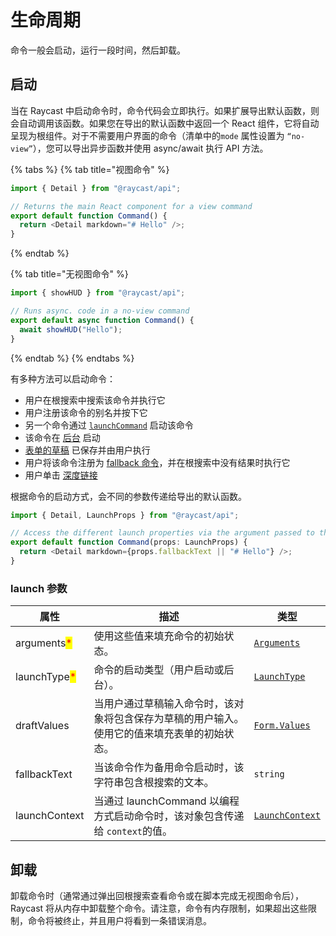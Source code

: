 # 生命周期

命令一般会启动，运行一段时间，然后卸载。

## 启动

当在 Raycast 中启动命令时，命令代码会立即执行。如果扩展导出默认函数，则会自动调用该函数。如果您在导出的默认函数中返回一个 React 组件，它将自动呈现为根组件。对于不需要用户界面的命令（清单中的`mode` 属性设置为 `“no-view”`），您可以导出异步函数并使用 async/await 执行 API 方法。

{% tabs %}
{% tab title="视图命令" %}
```typescript
import { Detail } from "@raycast/api";

// Returns the main React component for a view command
export default function Command() {
  return <Detail markdown="# Hello" />;
}
```
{% endtab %}

{% tab title="无视图命令" %}
```typescript
import { showHUD } from "@raycast/api";

// Runs async. code in a no-view command
export default async function Command() {
  await showHUD("Hello");
}
```
{% endtab %}
{% endtabs %}

有多种方法可以启动命令：

* 用户在根搜索中搜索该命令并执行它
* 用户注册该命令的别名并按下它
* 另一个命令通过 [`launchCommand`](../../api-can-kao/command.md#launchcommand) 启动该命令
* 该命令在 [后台](https://developers.raycast.com/information/lifecycle/background-refresh) 启动
* [表单的草稿](https://developers.raycast.com/api-reference/user-interface/form#drafts) 已保存并由用户执行
* 用户将该命令注册为 [fallback 命令](https://manual.raycast.com/fallback-commands)，并在根搜索中没有结果时执行它
* 用户单击 [深度链接](https://developers.raycast.com/information/lifecycle/deeplinks)

根据命令的启动方式，会不同的参数传递给导出的默认函数。

```typescript
import { Detail, LaunchProps } from "@raycast/api";

// Access the different launch properties via the argument passed to the function
export default function Command(props: LaunchProps) {
  return <Detail markdown={props.fallbackText || "# Hello"} />;
}
```

### launch 参数

| 属性                                           | 描述                                                  | 类型                                                                    |
| -------------------------------------------- | --------------------------------------------------- | --------------------------------------------------------------------- |
| arguments<mark style="color:red;">\*</mark>  | 使用这些值来填充命令的初始状态。                                    | [`Arguments`](arguments.md#arguments)                                 |
| launchType<mark style="color:red;">\*</mark> | 命令的启动类型（用户启动或后台）。                                   | [`LaunchType`](../../api-can-kao/environment.md#launchtype)           |
| draftValues                                  | 当用户通过草稿输入命令时，该对象将包含保存为草稿的用户输入。使用它的值来填充表单的初始状态。      | [`Form.Values`](../../api-can-kao/user-interface/form.md#form.values) |
| fallbackText                                 | 当该命令作为备用命令启动时，该字符串包含根搜索的文本。                         | `string`                                                              |
| launchContext                                | 当通过 launchCommand 以编程方式启动命令时，该对象包含传递给  `context`的值。 | [`LaunchContext`](../../api-can-kao/command.md#launchcontext)         |

## 卸载

卸载命令时（通常通过弹出回根搜索查看命令或在脚本完成无视图命令后），Raycast 将从内存中卸载整个命令。请注意，命令有内存限制，如果超出这些限制，命令将被终止，并且用户将看到一条错误消息。

